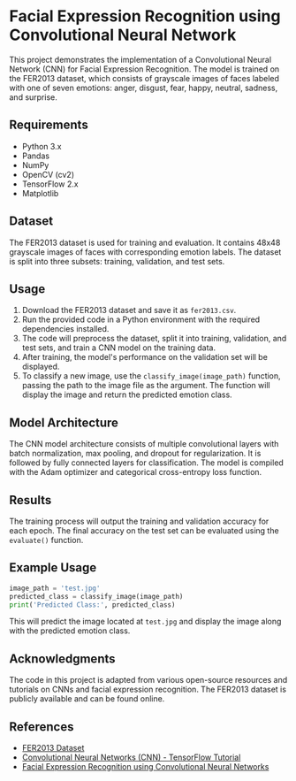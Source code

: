 # Facial Expression Recognition using Convolutional Neural Network

This project demonstrates the implementation of a Convolutional Neural Network (CNN) for Facial Expression Recognition. The model is trained on the FER2013 dataset, which consists of grayscale images of faces labeled with one of seven emotions: anger, disgust, fear, happy, neutral, sadness, and surprise.

## Requirements

- Python 3.x
- Pandas
- NumPy
- OpenCV (cv2)
- TensorFlow 2.x
- Matplotlib

## Dataset

The FER2013 dataset is used for training and evaluation. It contains 48x48 grayscale images of faces with corresponding emotion labels. The dataset is split into three subsets: training, validation, and test sets.

## Usage

1. Download the FER2013 dataset and save it as `fer2013.csv`.
2. Run the provided code in a Python environment with the required dependencies installed.
3. The code will preprocess the dataset, split it into training, validation, and test sets, and train a CNN model on the training data.
4. After training, the model's performance on the validation set will be displayed.
5. To classify a new image, use the `classify_image(image_path)` function, passing the path to the image file as the argument. The function will display the image and return the predicted emotion class.

## Model Architecture

The CNN model architecture consists of multiple convolutional layers with batch normalization, max pooling, and dropout for regularization. It is followed by fully connected layers for classification. The model is compiled with the Adam optimizer and categorical cross-entropy loss function.

## Results

The training process will output the training and validation accuracy for each epoch. The final accuracy on the test set can be evaluated using the `evaluate()` function.

## Example Usage

```python
image_path = 'test.jpg'
predicted_class = classify_image(image_path)
print('Predicted Class:', predicted_class)
```

This will predict the image located at `test.jpg` and display the image along with the predicted emotion class.

## Acknowledgments

The code in this project is adapted from various open-source resources and tutorials on CNNs and facial expression recognition. The FER2013 dataset is publicly available and can be found online.

## References

- [FER2013 Dataset](https://www.kaggle.com/deadskull7/fer2013)
- [Convolutional Neural Networks (CNN) - TensorFlow Tutorial](https://www.tensorflow.org/tutorials/images/cnn)
- [Facial Expression Recognition using Convolutional Neural Networks](https://arxiv.org/abs/1710.07557)
